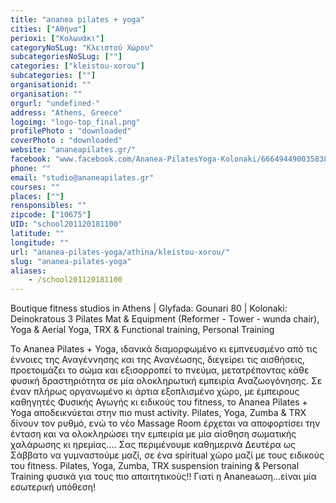 ```yaml
---
title: "ananea pilates + yoga"
cities: ["Αθήνα"]
perioxi: ["Κολωνάκι"]
categoryNoSLug: "Κλειστού Χώρου"
subcategoriesNoSLug: [""]
categories: ["kleistou-xorou"]
subcategories: [""]
organisationid: ""
organisation: ""
orgurl: "undefined-"
address: "Athens, Greece"
logoimg: "logo-top_final.png"
profilePhoto : "downloaded"
coverPhoto : "downloaded"
website: "ananeapilates.gr/"
facebook: "www.facebook.com/Ananea-PilatesYoga-Kolonaki/666494490035838"
phone: ""
email: "studio@ananeapilates.gr"
courses: ""
places: [""]
rensponsibles: ""
zipcode: ["10675"]
UID: "school201120181100"
latitude: ""
longitude: ""
url: "ananea-pilates-yoga/athina/kleistou-xorou/"
slug: "ananea-pilates-yoga"
aliases:
    - /school201120181100
---
```



Boutique fitness studios in Athens | Glyfada: Gounari 80 | Kolonaki: Deinokratous 3 Pilates Mat &amp; Equipment (Reformer - Tower - wunda chair), Yoga &amp; Aerial Yoga, TRX &amp; Functional training, Personal Training

To Ananea Pilates + Yoga, ιδανικά διαμορφωμένο κι εμπνευσμένο από τις έννοιες της Αναγέννησης και της Ανανέωσης, διεγείρει τις αισθήσεις, προετοιμάζει το σώμα και εξισορροπεί το πνεύμα, μετατρέποντας κάθε φυσική δραστηριότητα σε μία ολοκληρωτική εμπειρία Αναζωογόνησης. Σε έναν πλήρως οργανωμένο κι άρτια εξοπλισμένο χώρο, με έμπειρους καθηγητές Φυσικής Αγωγής κι ειδικούς του fitness, το Ananea Pilates + Yoga αποδεικνύεται στην πιο must activity. Pilates, Yoga, Zumba &amp; TRX δίνουν τον ρυθμό, ενώ το νέο Massage Room έρχεται να αποφορτίσει την ένταση και να ολοκληρώσει την εμπειρία με μία αίσθηση σωματικής χαλάρωσης κι ηρεμίας…. Σας περιμένουμε καθημερινά Δευτέρα ως Σάββατο να γυμναστούμε μαζί, σε ένα spiritual χώρο μαζί με τους ειδικούς του fitness. Pilates, Yoga, Zumba, TRX suspension training &amp; Personal Training φυσικά για τους πιο απαιτητικούς!! Γιατί η Ananeaωση...είναι μία εσωτερική υπόθεση!